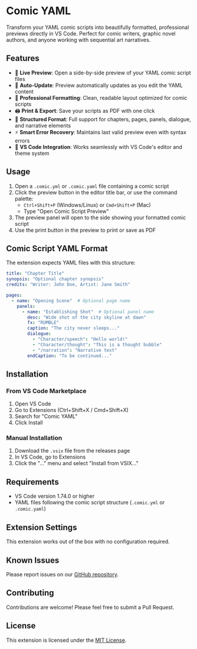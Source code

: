 # Comic YAML

Transform your YAML comic scripts into beautifully formatted, professional previews directly in VS Code. Perfect for comic writers, graphic novel authors, and anyone working with sequential art narratives.

## Features

- 📖 **Live Preview**: Open a side-by-side preview of your YAML comic script files
- 🔄 **Auto-Update**: Preview automatically updates as you edit the YAML content
- 🎨 **Professional Formatting**: Clean, readable layout optimized for comic scripts
- 🖨️ **Print & Export**: Save your scripts as PDF with one click
- 📝 **Structured Format**: Full support for chapters, pages, panels, dialogue, and narrative elements
- ⚡ **Smart Error Recovery**: Maintains last valid preview even with syntax errors
- 🎯 **VS Code Integration**: Works seamlessly with VS Code's editor and theme system

## Usage

1. Open a `.comic.yml` or `.comic.yaml` file containing a comic script
2. Click the preview button in the editor title bar, or use the command palette:
   - `Ctrl+Shift+P` (Windows/Linux) or `Cmd+Shift+P` (Mac)
   - Type "Open Comic Script Preview"
3. The preview panel will open to the side showing your formatted comic script
4. Use the print button in the preview to print or save as PDF

## Comic Script YAML Format

The extension expects YAML files with this structure:

```yaml
title: "Chapter Title"
synopsis: "Optional chapter synopsis"
credits: "Writer: John Doe, Artist: Jane Smith"

pages:
  - name: "Opening Scene"  # Optional page name
    panels:
      - name: "Establishing Shot"  # Optional panel name
        desc: "Wide shot of the city skyline at dawn"
        fx: "RUMBLE"
        caption: "The city never sleeps..."
        dialogue:
          - "Character/speech": "Hello world!"
          - "Character/thought": "This is a thought bubble"
          - "/narration": "Narrative text"
        endCaption: "To be continued..."
```

## Installation

### From VS Code Marketplace
1. Open VS Code
2. Go to Extensions (Ctrl+Shift+X / Cmd+Shift+X)
3. Search for "Comic YAML"
4. Click Install

### Manual Installation
1. Download the `.vsix` file from the releases page
2. In VS Code, go to Extensions
3. Click the "..." menu and select "Install from VSIX..."

## Requirements

- VS Code version 1.74.0 or higher
- YAML files following the comic script structure (`.comic.yml` or `.comic.yaml`)

## Extension Settings

This extension works out of the box with no configuration required.

## Known Issues

Please report issues on our [GitHub repository](https://github.com/aintunez/comic-yaml/issues).

## Contributing

Contributions are welcome! Please feel free to submit a Pull Request.

## License

This extension is licensed under the [MIT License](LICENSE).